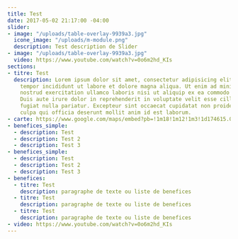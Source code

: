 ```yaml
---
title: Test
date: 2017-05-02 21:17:00 -04:00
slider:
- image: "/uploads/table-overlay-9939a3.jpg"
  icone_image: "/uploads/m-module.png"
  description: Test description de Slider
- image: "/uploads/table-overlay-9939a3.jpg"
  video: https://www.youtube.com/watch?v=0o6m2hd_KIs
sections:
- titre: Test
  description: Lorem ipsum dolor sit amet, consectetur adipisicing elit, sed do eiusmod
    tempor incididunt ut labore et dolore magna aliqua. Ut enim ad minim veniam, quis
    nostrud exercitation ullamco laboris nisi ut aliquip ex ea commodo consequat.
    Duis aute irure dolor in reprehenderit in voluptate velit esse cillum dolore eu
    fugiat nulla pariatur. Excepteur sint occaecat cupidatat non proident, sunt in
    culpa qui officia deserunt mollit anim id est laborum.
- carte: https://www.google.com/maps/embed?pb=!1m18!1m12!1m3!1d174615.0545655111!2d-71.48615471253846!3d46.85628295842766!2m3!1f0!2f0!3f0!3m2!1i1024!2i768!4f13.1!3m3!1m2!1s0x4cb8968a05db8893%3A0x8fc52d63f0e83a03!2sQu%C3%A9bec+City%2C+QC!5e0!3m2!1sen!2sca!4v1492800935351
- benefices_simple:
  - description: Test
  - description: Test 2
  - description: Test 3
- benefices_simple:
  - description: Test
  - description: Test 2
  - description: Test 3
- benefices:
  - titre: Test
    description: paragraphe de texte ou liste de benefices
  - titre: Test
    description: paragraphe de texte ou liste de benefices
  - titre: Test
    description: paragraphe de texte ou liste de benefices
- video: https://www.youtube.com/watch?v=0o6m2hd_KIs
---
```


